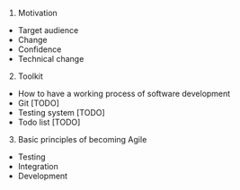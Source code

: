 
1. Motivation
 * Target audience
 * Change
 * Confidence
 * Technical change
 
2. Toolkit
 * How to have a working process of software development
 * Git [TODO]
 * Testing system [TODO]
 * Todo list [TODO]

3. Basic principles of becoming Agile
 * Testing
 * Integration
 * Development
